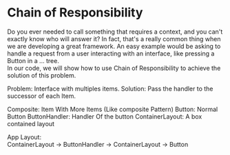 # Chain of Responsibility

Do you ever needed to call something that requires a context, and you can't exactly
know who will answer it? In fact, that's a really common thing when we are developing
a great framework. An easy example would be asking to handle a request from a user interacting
with an interface, like pressing a Button in a ... tree.  
In our code, we will show how to use Chain of Responsibility to achieve the solution of this
problem.


Problem: Interface with multiples items.
Solution: Pass the handler to the successor of each Item.

Composite: Item With More Items (Like composite Pattern)
Button: Normal Button
ButtonHandler: Handler Of the button
ContainerLayout: A box contained layout

App Layout:  
ContainerLayout -> ButtonHandler -> ContainerLayout -> Button 
